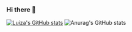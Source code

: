 ### Hi there 👋

[![Luiza's GitHub stats](https://github-readme-stats.vercel.app/api?username=luizacampello)](https://github.com/luizacampello/github-readme-stats)
![Anurag's GitHub stats](https://github-readme-stats.vercel.app/api?username=anuraghazra&hide=issues)
